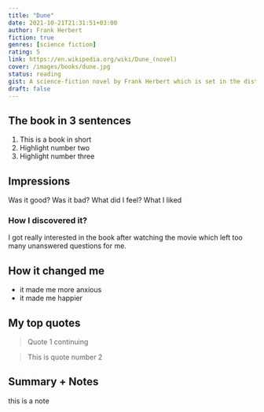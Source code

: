 ```yaml
---
title: "Dune"
date: 2021-10-21T21:31:51+03:00
author: Frank Herbert
fiction: true
genres: [science fiction]
rating: 5
link: https://en.wikipedia.org/wiki/Dune_(novel)
cover: /images/books/dune.jpg
status: reading
gist: A science-fiction novel by Frank Herbert which is set in the distant future amidst a feudal interstellar society in which various noble houses control planetary fiefs.
draft: false
---
```


## The book in 3 sentences

1. This is a book in short
2. Highlight number two
3. Highlight number three

## Impressions

Was it good? Was it bad? What did I feel? What I liked

### How I discovered it?

I got really interested in the book after watching the movie which left too many unanswered questions for me.

## How it changed me

- it made me more anxious
- it made me happier

## My top quotes

> Quote 1
> continuing

> This is quote number 2

## Summary + Notes

this is a note
